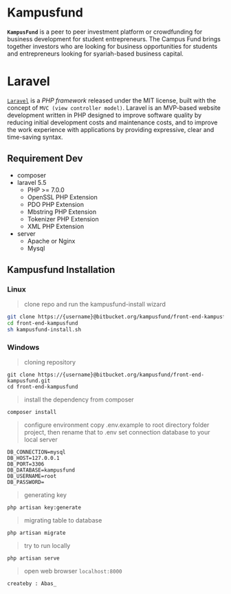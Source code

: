 # Kampusfund
**`KampusFund`** is a peer to peer investment platform or crowdfunding for business development for student entrepreneurs. The Campus Fund brings together investors who are looking for business opportunities for students and entrepreneurs looking for syariah-based business capital.

# Laravel
[`Laravel`](https://laravel.com) is a _PHP framework_ released under the MIT license, built with the concept of `MVC (view controller model)`. Laravel is an MVP-based website development written in PHP designed to improve software quality by reducing initial development costs and maintenance costs, and to improve the work experience with applications by providing expressive, clear and time-saving syntax.

## Requirement Dev
- composer
- laravel 5.5
  - PHP >= 7.0.0
  - OpenSSL PHP Extension
  - PDO PHP Extension
  - Mbstring PHP Extension
  - Tokenizer PHP Extension
  - XML PHP Extension
- server
  - Apache or Nginx
  - Mysql

## Kampusfund Installation

### Linux 

> clone repo and run the kampusfund-install wizard
``` bash
git clone https://{username}@bitbucket.org/kampusfund/front-end-kampusfund.git
cd front-end-kampusfund
sh kampusfund-install.sh
```

### Windows

> cloning repository
``` winshell
git clone https://{username}@bitbucket.org/kampusfund/front-end-kampusfund.git
cd front-end-kampusfund
```
> install the dependency from composer
```
composer install
```
> configure environment
copy .env.example to root directory folder project, then rename that to .env
set connection database to your local server
```
DB_CONNECTION=mysql
DB_HOST=127.0.0.1
DB_PORT=3306
DB_DATABASE=kampusfund
DB_USERNAME=root
DB_PASSWORD=
```
> generating key
```
php artisan key:generate
```
> migrating table to database
```
php artisan migrate
```
> try to run locally
```
php artisan serve
```
> open web browser `localhost:8000`



`createby : Abas_`